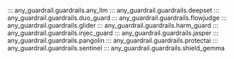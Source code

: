 
::: any_guardrail.guardrails.any_llm
::: any_guardrail.guardrails.deepset
::: any_guardrail.guardrails.duo_guard
::: any_guardrail.guardrails.flowjudge
::: any_guardrail.guardrails.glider
::: any_guardrail.guardrails.harm_guard
::: any_guardrail.guardrails.injec_guard
::: any_guardrail.guardrails.jasper
::: any_guardrail.guardrails.pangolin
::: any_guardrail.guardrails.protectai
::: any_guardrail.guardrails.sentinel
::: any_guardrail.guardrails.shield_gemma
